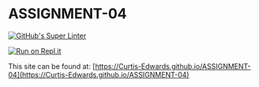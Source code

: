 # ASSIGNMENT-04

[![GitHub's Super Linter](https://github.com/Curtis-Edwards/ASSIGNMENT-04/workflows/GitHub's%20Super%20Linter/badge.svg)](https://github.com/Curtis-Edwards/ASSIGNMENT-04/actions)

[![Run on Repl.it](https://repl.it/badge/github/Curtis-Edwards/ASSIGNMENT-04)](https://repl.it/github/Curtis-Edwards/ASSIGNMENT-04)

This site can be found at: [https://Curtis-Edwards.github.io/ASSIGNMENT-04](https://Curtis-Edwards.github.io/ASSIGNMENT-04)
